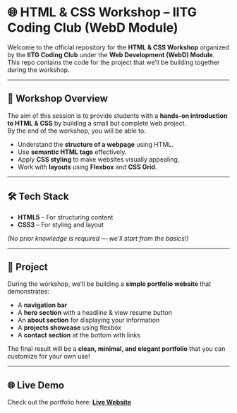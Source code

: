 # 🌐 HTML & CSS Workshop – IITG Coding Club (WebD Module)

Welcome to the official repository for the **HTML & CSS Workshop** organized by the **IITG Coding Club** under the **Web Development (WebD) Module**.  
This repo contains the code for the project that we’ll be building together during the workshop.

---

## 📌 Workshop Overview

The aim of this session is to provide students with a **hands-on introduction to HTML & CSS** by building a small but complete web project.  
By the end of the workshop, you will be able to:

- Understand the **structure of a webpage** using HTML.  
- Use **semantic HTML tags** effectively.  
- Apply **CSS styling** to make websites visually appealing.  
- Work with **layouts** using **Flexbox** and **CSS Grid**.   

---

## 🛠️ Tech Stack

- **HTML5** – For structuring content  
- **CSS3** – For styling and layout  

*(No prior knowledge is required — we’ll start from the basics!)*

---

## 🚀 Project

During the workshop, we’ll be building a **simple portfolio website** that demonstrates:

- A **navigation bar**  
- A **hero section** with a headline & view resume button 
- An **about section** for displaying your information
- A **projects showcase** using flexbox  
- A **contact section** at the bottom with links  

The final result will be a **clean, minimal, and elegant portfolio** that you can customize for your own use!

---

## 🌐 Live Demo
Check out the portfolio here: [**Live Website**](https://dreambot706.github.io/html-css-workshop/)
